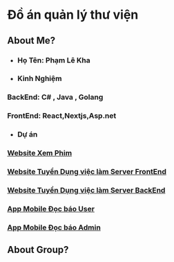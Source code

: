 # Đồ án quản lý thư viện
## About Me?
* ### Họ Tên: Phạm Lê Kha

* ###  Kinh Nghiệm  </br>
### BackEnd: C# , Java , Golang </br>
### FrontEnd: React,Nextjs,Asp.net </br>

* ### **Dự án** </br>
### [Website Xem Phim](https://github.com/SviverVew/ThreeSome) </br>
### [Website Tuyển Dụng việc làm Server FrontEnd](https://github.com/thanhthien-git/hireforwork-app) </br>
### [Website Tuyển Dụng việc làm Server BackEnd](https://github.com/thanhthien-git/hireforwork-server) </br>
### [App Mobile Đọc báo User](https://github.com/SviverVew/News_App) </br>
### [App Mobile Đọc báo Admin](https://github.com/skicorn/NewsAppManager) </br>
## About Group?

